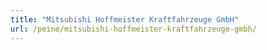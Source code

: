 ```yaml
---
title: "Mitsubishi Hoffmeister Kraftfahrzeuge GmbH"
url: /peine/mitsubishi-hoffmeister-kraftfahrzeuge-gmbh/
---
```

